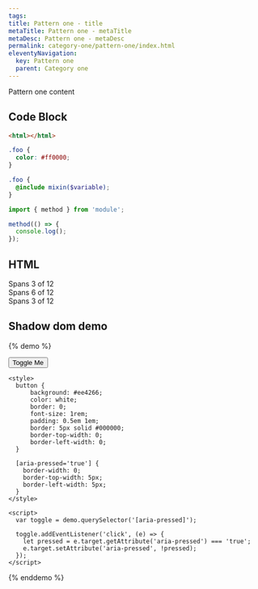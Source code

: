 ```yaml
---
tags:
title: Pattern one - title
metaTitle: Pattern one - metaTitle
metaDesc: Pattern one - metaDesc
permalink: category-one/pattern-one/index.html
eleventyNavigation:
  key: Pattern one
  parent: Category one
---
```


Pattern one content

## Code Block

```html
<html></html>
```

```css
.foo {
  color: #ff0000;
}
```

```scss
.foo {
  @include mixin($variable);
}
```

```javascript
import { method } from 'module';

method(() => {
  console.log();
});
```

## HTML

<div class="o-layout">
  <div class="o-layout__cell  u-colspan-3">Spans 3 of 12</div>
  <div class="o-layout__cell  u-colspan-6">Spans 6 of 12</div>
  <div class="o-layout__cell  u-colspan-3">Spans 3 of 12</div>
</div>

## Shadow dom demo

{% demo %}

  <div>
    <button aria-pressed="false">Toggle Me</button>

    <style>
      button {
          background: #ee4266;
          color: white;
          border: 0;
          font-size: 1rem;
          padding: 0.5em 1em;
          border: 5px solid #000000;
          border-top-width: 0;
          border-left-width: 0;
      }

      [aria-pressed='true'] {
        border-width: 0;
        border-top-width: 5px;
        border-left-width: 5px;
      }
    </style>

    <script>
      var toggle = demo.querySelector('[aria-pressed]');

      toggle.addEventListener('click', (e) => {
        let pressed = e.target.getAttribute('aria-pressed') === 'true';
        e.target.setAttribute('aria-pressed', !pressed);
      });
    </script>

  </div>
{% enddemo %}
